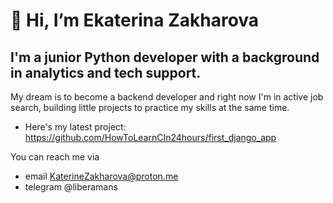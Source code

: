 # 👋 Hi, I’m Ekaterina Zakharova 
## I'm a junior Python developer with a background in analytics and tech support. 
My dream is to become a backend developer and right now I'm in active job search, building little projects to practice my skills at the same time.
- Here's my latest project: https://github.com/HowToLearnCIn24hours/first_django_app  

You can reach me via 
- email KaterineZakharova@proton.me 
- telegram @liberamans

<!---
HowToLearnCIn24hours/HowToLearnCIn24hours is a ✨ special ✨ repository because its `README.md` (this file) appears on your GitHub profile.
You can click the Preview link to take a look at your changes.
--->
